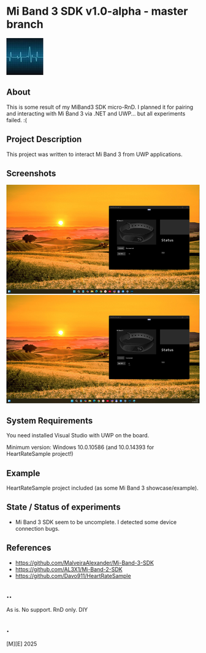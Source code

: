 # Mi Band 3 SDK v1.0-alpha - master branch
![Logo](Images/logo.png)


## About
This is some result of my MiBand3 SDK micro-RnD. I planned it for pairing and interacting with Mi Band 3 via .NET and UWP... but all experiments failed. :(

## Project Description
This project was written to interact Mi Band 3 from UWP applications.

## Screenshots
![W11](Images/sshot01.png)
![W11](Images/sshot02.png)

## System Requirements

You need installed Visual Studio with UWP on the board.

Minimum version: Windows 10.0.10586  (and 10.0.14393 for HeartRateSample project!)

## Example

HeartRateSample project included (as some Mi Band 3 showcase/example).

## State / Status of experiments

- Mi Band 3 SDK seem to be uncomplete. I detected some device connection bugs.  

## References

- https://github.com/MalveiraAlexander/Mi-Band-3-SDK
- https://github.com/AL3X1/Mi-Band-2-SDK
- https://github.com/Davo911/HeartRateSample

## ..
As is. No support. RnD only. DIY

## .
[M][E] 2025
